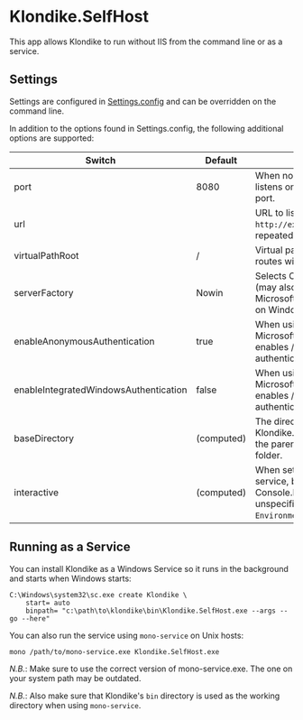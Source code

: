 # Klondike.SelfHost

This app allows Klondike to run without IIS from the command line or as a service.

## Settings

Settings are configured in [Settings.config](../Klondike.WebHost/Settings.config) and can be overridden on the command line.

In addition to the options found in Settings.config, the following additional options are supported:

Switch                                | Default    | Description
------------------------------------- | ---------- | -----------
port                                  | 8080       | When no url(s) are specified, listens on all interface on this tcp port.
url                                   |            | URL to listen on, e.g. `http://example.com/` (may be repeated for multiple bindings).
virtualPathRoot                       | /          | Virtual path root to prefix all routes with.
serverFactory                         | Nowin      | Selects OWIN server factory (may also use Microsoft.Owin.Host.HttpListener on Windows).
enableAnonymousAuthentication         | true       | When using Microsoft.Owin.Host.HttpListener, enables / disables Anonymous authentication.
enableIntegratedWindowsAuthentication | false      | When using Microsoft.Owin.Host.HttpListener, enables / disables Windows authentication.
baseDirectory                         | (computed) | The directory where Klondike.SelfHost.exe resides, or the parent of `bin` when in a bin folder.
interactive                           | (computed) | When set to true, don't run as a service, block on Console.ReadLine. When unspecified, uses `Environment.UserInteractive`.

## Running as a Service

You can install Klondike as a Windows Service so it runs in the background and starts when Windows starts:

```
C:\Windows\system32\sc.exe create Klondike \
    start= auto
    binpath= "c:\path\to\klondike\bin\Klondike.SelfHost.exe --args --go --here"
```

You can also run the service using `mono-service` on Unix hosts:

```
mono /path/to/mono-service.exe Klondike.SelfHost.exe
```

*N.B.*: Make sure to use the correct version of mono-service.exe. The one on your system path may be outdated.

*N.B.*: Also make sure that Klondike's `bin` directory is used as the working directory when using `mono-service`.

